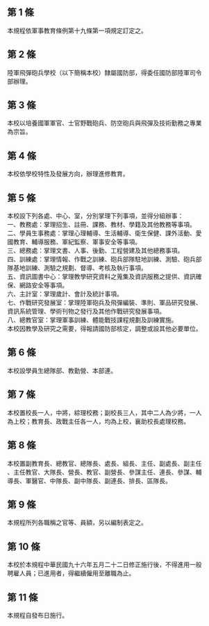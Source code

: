 第 1 條
-------
本規程依軍事教育條例第十九條第一項規定訂定之。

第 2 條
-------
陸軍飛彈砲兵學校（以下簡稱本校）隸屬國防部，得委任國防部陸軍司令  
部辦理。

第 3 條
-------
本校以培養國軍軍官、士官野戰砲兵、防空砲兵與飛彈及技術勤務之專業  
為宗旨。

第 4 條
-------
本校依學校特性及發展方向，辦理進修教育。

第 5 條
-------
本校設下列各處、中心、室，分別掌理下列事項，並得分組辦事：  
一、教務處：掌理招生、註冊、課務、教材、學籍及其他教務等事項。  
二、學員生事務處：掌理心理輔導、生活輔導、衛生保健、課外活動、愛  
    國教育、輔導服務、軍紀監察、軍事安全等事項。  
三、總務處：掌理文書、人事、後勤、工程營建及其他總務事項。  
四、訓練處：掌理情報、作戰之訓練、砲兵部隊駐地訓練、測驗、砲兵部  
    隊基地訓練、測驗之規劃、督導、考核及執行事項。  
五、資訊圖書中心：掌理教學研究資料之蒐集及資訊服務之提供、資訊確  
    保、網路安全等事項。  
六、主計室：掌理歲計、會計及統計事項。  
七、作戰研究發展室：掌理陸軍砲兵及飛彈編裝、準則、軍品研究發展、  
    資訊系統管理、學術刊物之發行及其他作戰研究發展事項。  
八、總教官室：掌理軍事訓練、體能戰技課程規劃及訓練實施。  
本校因教學及研究之需要，得報請國防部核定，調整或設其他必要單位。

第 6 條
-------
本校設學員生總隊部、教勤營、本部連。

第 7 條
-------
本校置校長一人，中將，綜理校務；副校長三人，其中二人為少將，一人  
為上校；教育長、政戰主任各一人，均為上校，襄助校長處理校務。

第 8 條
-------
本校置副教育長、總教官、總隊長、處長、組長、主任、副處長、副主任  
、主任教官、大隊長、營長、教官、副營長、參謀主任、連長、參謀、輔  
導長、軍醫官、中隊長、副中隊長、副連長、排長、區隊長。

第 9 條
-------
本規程所列各職稱之官等、員額，另以編制表定之。

第 10 條
--------
本校於本規程中華民國九十六年五月二十二日修正施行後，不得進用一般  
聘雇人員；已進用者，得繼續僱用至離職為止。

第 11 條
--------
本規程自發布日施行。

